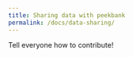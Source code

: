```yaml
---
title: Sharing data with peekbank
permalink: /docs/data-sharing/
---
```


Tell everyone how to contribute!